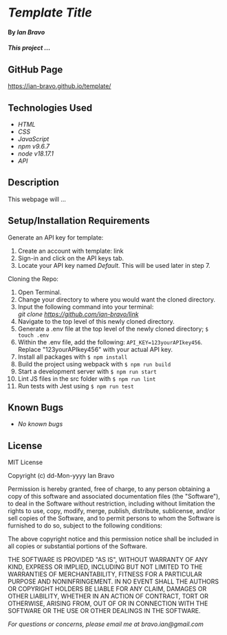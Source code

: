 # _Template Title_

#### By _**Ian Bravo**_

#### _This project ..._

## GitHub Page ##

https://ian-bravo.github.io/template/


## Technologies Used

* _HTML_
* _CSS_
* _JavaScript_
* _npm v9.6.7_
* _node v18.17.1_
* _API_


## Description

This webpage will ... 

## Setup/Installation Requirements

Generate an API key for template:
1. Create an account with template: link
2. Sign-in and click on the API keys tab.
3. Locate your API key named _Default_. This will be used later in step 7.

Cloning the Repo:
1. Open Terminal.
2. Change your directory to where you would want the cloned directory.
3. Input the following command into your terminal:  
 _git clone https://github.com/ian-bravo/link_
4. Navigate to the top level of this newly cloned directory.
5. Generate a .env file at the top level of the newly cloned directory; `$ touch .env`
6. Within the .env file, add the following: `API_KEY=123yourAPIkey456`. Replace "123yourAPIkey456" with your actual API key.
7. Install all packages with `$ npm install`
8. Build the project using webpack with `$ npm run build`
9. Start a development server with `$ npm run start`
10. Lint JS files in the src folder with `$ npm run lint`
11. Run tests with Jest using `$ npm run test`


## Known Bugs

* _No known bugs_


## License

MIT License  

Copyright (c) dd-Mon-yyyy Ian Bravo  

Permission is hereby granted, free of charge, to any person obtaining a copy of this software and associated documentation files (the "Software"), to deal in the Software without restriction, including without limitation the rights to use, copy, modify, merge, publish, distribute, sublicense, and/or sell copies of the Software, and to permit persons to whom the Software is furnished to do so, subject to the following conditions:  

The above copyright notice and this permission notice shall be included in all copies or substantial portions of the Software.  

THE SOFTWARE IS PROVIDED "AS IS", WITHOUT WARRANTY OF ANY KIND, EXPRESS OR IMPLIED, INCLUDING BUT NOT LIMITED TO THE WARRANTIES OF MERCHANTABILITY, FITNESS FOR A PARTICULAR PURPOSE AND NONINFRINGEMENT. IN NO EVENT SHALL THE AUTHORS OR COPYRIGHT HOLDERS BE LIABLE FOR ANY CLAIM, DAMAGES OR OTHER LIABILITY, WHETHER IN AN ACTION OF CONTRACT, TORT OR OTHERWISE, ARISING FROM, OUT OF OR IN CONNECTION WITH THE SOFTWARE OR THE USE OR OTHER DEALINGS IN THE SOFTWARE.



_For questions or concerns, please email me at bravo.ian@gmail.com_